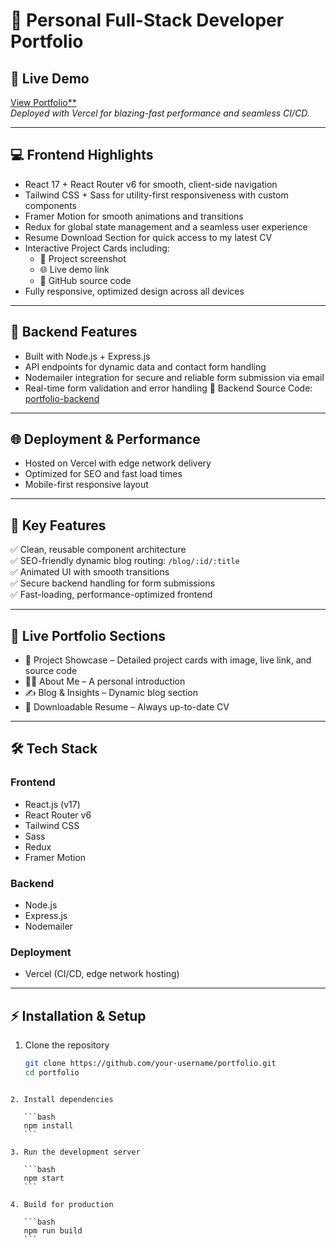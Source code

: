 # 🌟 Personal Full-Stack Developer Portfolio


## 🚀 Live Demo
[View Portfolio**](https://portfolio-theta-rust-13.vercel.app/)  
_Deployed with Vercel for blazing-fast performance and seamless CI/CD._

---

## 💻 Frontend Highlights
- React 17 + React Router v6 for smooth, client-side navigation
- Tailwind CSS + Sass for utility-first responsiveness with custom components
- Framer Motion for smooth animations and transitions
- Redux for global state management and a seamless user experience
- Resume Download Section for quick access to my latest CV
- Interactive Project Cards including:
  - 📸 Project screenshot
  - 🌐 Live demo link
  - 🔗 GitHub source code
- Fully responsive, optimized design across all devices

---

## 🧠 Backend Features
- Built with Node.js + Express.js
- API endpoints for dynamic data and contact form handling
- Nodemailer integration for secure and reliable form submission via email
- Real-time form validation and error handling
 📂 Backend Source Code: [portfolio-backend](https://github.com/Iqra1Aslam/portfolio-backend)

---

## 🌐 Deployment & Performance
- Hosted on Vercel with edge network delivery
- Optimized for SEO and fast load times
- Mobile-first responsive layout

---

## 📌 Key Features
✅ Clean, reusable component architecture  
✅ SEO-friendly dynamic blog routing: `/blog/:id/:title`  
✅ Animated UI with smooth transitions  
✅ Secure backend handling for form submissions  
✅ Fast-loading, performance-optimized frontend  

---

## 📂 Live Portfolio Sections
- 📁 Project Showcase – Detailed project cards with image, live link, and source code
- 🙋‍♀️ About Me – A personal introduction
- ✍️ Blog & Insights – Dynamic blog section
- 📄 Downloadable Resume – Always up-to-date CV

---

## 🛠 Tech Stack

### Frontend
- React.js (v17)
- React Router v6
- Tailwind CSS
- Sass
- Redux
- Framer Motion

### Backend
- Node.js
- Express.js
- Nodemailer

### Deployment
- Vercel (CI/CD, edge network hosting)

---

## ⚡ Installation & Setup

1. Clone the repository
   ```bash
   git clone https://github.com/your-username/portfolio.git
   cd portfolio
````

2. Install dependencies

   ```bash
   npm install
   ```

3. Run the development server

   ```bash
   npm start
   ```

4. Build for production

   ```bash
   npm run build
   ```


